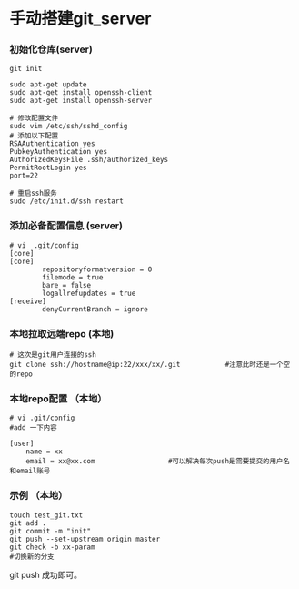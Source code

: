 # 手动搭建git_server 

### 初始化仓库(server)

```shell
git init 

sudo apt-get update
sudo apt-get install openssh-client
sudo apt-get install openssh-server

# 修改配置文件
sudo vim /etc/ssh/sshd_config
# 添加以下配置
RSAAuthentication yes
PubkeyAuthentication yes
AuthorizedKeysFile .ssh/authorized_keys
PermitRootLogin yes
port=22

# 重启ssh服务
sudo /etc/init.d/ssh restart
```

### 添加必备配置信息 (server)

```shell
# vi  .git/config
[core]
[core]
        repositoryformatversion = 0
        filemode = true
        bare = false
        logallrefupdates = true
[receive]
        denyCurrentBranch = ignore
```

### 本地拉取远端repo (本地)

```shell
# 这次是git用户连接的ssh
git clone ssh://hostname@ip:22/xxx/xx/.git           #注意此时还是一个空的repo
```

### 本地repo配置  （本地）

```shell
# vi .git/config
#add 一下内容

[user]
    name = xx
    email = xx@xx.com                  #可以解决每次push是需要提交的用户名和email账号
```

### 示例 （本地）

```shell
touch test_git.txt
git add .
git commit -m "init"
git push --set-upstream origin master
git check -b xx-param                                                     #切换新的分支
```

git push 成功即可。





